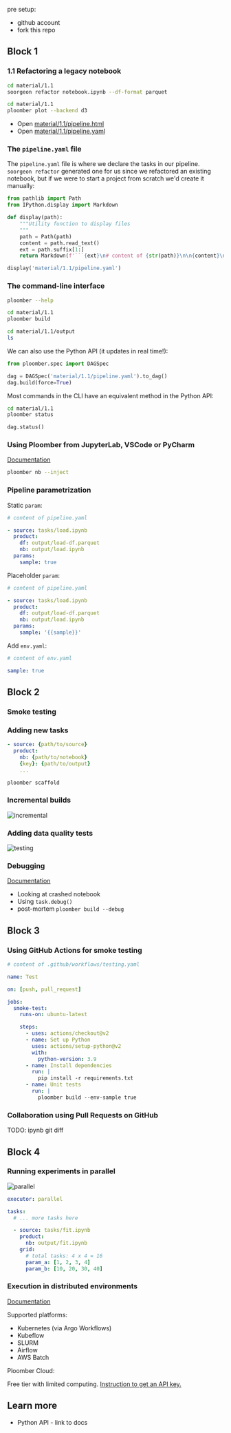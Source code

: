 pre setup:

* github account
* fork this repo

## Block 1

### 1.1 Refactoring a legacy notebook

```sh
cd material/1.1
soorgeon refactor notebook.ipynb --df-format parquet
```

```sh
cd material/1.1
ploomber plot --backend d3
```

* Open [material/1.1/pipeline.html](material/1.1/pipeline.html)
* Open [material/1.1/pipeline.yaml](material/1.1/pipeline.yaml)


### The `pipeline.yaml` file

The `pipeline.yaml` file is where we declare the tasks in our pipeline. `soorgeon refactor` generated one for us since we refactored an existing notebook, but if we were to start a project from scratch we'd create it manually:

```python
from pathlib import Path
from IPython.display import Markdown

def display(path):
    """Utility function to display files
    """
    path = Path(path)
    content = path.read_text()
    ext = path.suffix[1:]
    return Markdown(f'```{ext}\n# content of {str(path)}\n\n{content}\n```')

display('material/1.1/pipeline.yaml')
```

<!-- #region -->


### The command-line interface
<!-- #endregion -->

```sh
ploomber --help
```

```sh
cd material/1.1
ploomber build
```

```sh
cd material/1.1/output
ls
```

We can also use the Python API (it updates in real time!):

```python
from ploomber.spec import DAGSpec

dag = DAGSpec('material/1.1/pipeline.yaml').to_dag()
dag.build(force=True)
```

Most commands in the CLI have an equivalent method in the Python API:

```sh
cd material/1.1
ploomber status
```

```python
dag.status()
```

<!-- #region -->

### Using Ploomber from JupyterLab, VSCode or PyCharm

[Documentation](https://docs.ploomber.io/en/latest/user-guide/editors.html)

```sh
ploomber nb --inject
```

### Pipeline parametrization

Static `param`:

```yaml
# content of pipeline.yaml

- source: tasks/load.ipynb
  product:
    df: output/load-df.parquet
    nb: output/load.ipynb
  params:
    sample: true
```

Placeholder `param`:

```yaml
# content of pipeline.yaml

- source: tasks/load.ipynb
  product:
    df: output/load-df.parquet
    nb: output/load.ipynb
  params:
    sample: '{{sample}}'
```

Add `env.yaml`:


```yaml
# content of env.yaml

sample: true
```


## Block 2

### Smoke testing

### Adding new tasks

```yaml
- source: {path/to/source}
  product:
    nb: {path/to/notebook}
    {key}: {path/to/output}
    ...
```

```sh
ploomber scaffold
```

### Incremental builds

![incremental](static/incremental.png)

### Adding data quality tests

![testing](static/testing.png)

### Debugging

[Documentation](https://docs.ploomber.io/en/latest/user-guide/debugging.html)

* Looking at crashed notebook
* Using `task.debug()`
* post-mortem `ploomber build --debug`

## Block 3

### Using GitHub Actions for smoke testing

```yaml
# content of .github/workflows/testing.yaml

name: Test

on: [push, pull_request]

jobs:
  smoke-test:
    runs-on: ubuntu-latest

    steps:
      - uses: actions/checkout@v2
      - name: Set up Python
        uses: actions/setup-python@v2
        with:
          python-version: 3.9
      - name: Install dependencies
        run: |
          pip install -r requirements.txt
      - name: Unit tests
        run: |
          ploomber build --env-sample true
```

### Collaboration using Pull Requests on GitHub

TODO: ipynb git diff

## Block 4

### Running experiments in parallel

![parallel](static/parallel.png)

```yaml
executor: parallel

tasks:
  # ... more tasks here

  - source: tasks/fit.ipynb
    product:
      nb: output/fit.ipynb
    grid:
      # total tasks: 4 x 4 = 16
      param_a: [1, 2, 3, 4]
      param_b: [10, 20, 30, 40]
```

### Execution in distributed environments

[Documentation](https://soopervisor.readthedocs.io/en/latest/)

Supported platforms:

* Kubernetes (via Argo Workflows)
* Kubeflow
* SLURM
* Airflow
* AWS Batch


Ploomber Cloud:

Free tier with limited computing. [Instruction to get an API key.](https://docs.ploomber.io/en/latest/cloud/api-key.html)

<!-- #endregion -->

## Learn more

* Python API - link to docs

```python

```

